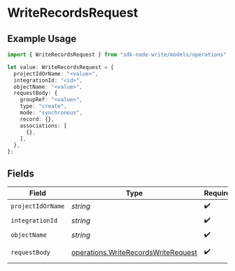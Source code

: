 # WriteRecordsRequest

## Example Usage

```typescript
import { WriteRecordsRequest } from "sdk-node-write/models/operations";

let value: WriteRecordsRequest = {
  projectIdOrName: "<value>",
  integrationId: "<id>",
  objectName: "<value>",
  requestBody: {
    groupRef: "<value>",
    type: "create",
    mode: "synchronous",
    record: {},
    associations: [
      {},
    ],
  },
};
```

## Fields

| Field                                                                                      | Type                                                                                       | Required                                                                                   | Description                                                                                |
| ------------------------------------------------------------------------------------------ | ------------------------------------------------------------------------------------------ | ------------------------------------------------------------------------------------------ | ------------------------------------------------------------------------------------------ |
| `projectIdOrName`                                                                          | *string*                                                                                   | :heavy_check_mark:                                                                         | N/A                                                                                        |
| `integrationId`                                                                            | *string*                                                                                   | :heavy_check_mark:                                                                         | N/A                                                                                        |
| `objectName`                                                                               | *string*                                                                                   | :heavy_check_mark:                                                                         | N/A                                                                                        |
| `requestBody`                                                                              | [operations.WriteRecordsWriteRequest](../../models/operations/writerecordswriterequest.md) | :heavy_check_mark:                                                                         | Write request                                                                              |